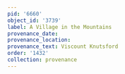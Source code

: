 ```yaml
---
pid: '6660'
object_id: '3739'
label: A Village in the Mountains
provenance_date:
provenance_location:
provenance_text: Viscount Knutsford
order: '1432'
collection: provenance
---
```

